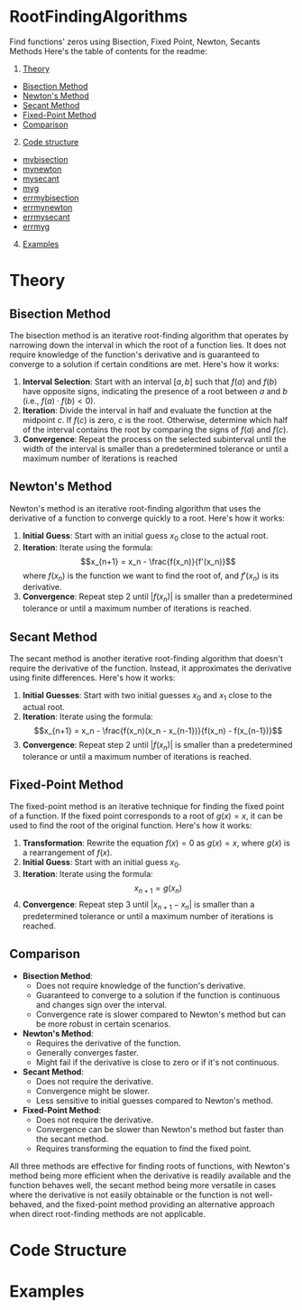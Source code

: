 # RootFindingAlgorithms
Find functions' zeros using Bisection, Fixed Point, Newton, Secants Methods
Here's the table of contents for the readme:
1. [Theory](#theory)
  - [Bisection Method](#bisection-method)
  - [Newton's Method](#newtons-method)
  - [Secant Method](#secant-method)
  - [Fixed-Point Method](#fixed-point-method)
  - [Comparison](#comparison)
2. [Code structure](#code-structure)
  - [mybisection](#mybisection)
  - [mynewton](#mynewton)
  - [mysecant](#mysecant)
  - [myg](#myg)
  - [errmybisection](#errmybisection)
  - [errmynewton](#errmynewton)
  - [errmysecant](#errmysecant)
  - [errmyg](#errmyg)
4. [Examples](#examples)

# Theory
## Bisection Method

The bisection method is an iterative root-finding algorithm that operates by narrowing down the interval in which the root of a function lies. It does not require knowledge of the function's derivative and is guaranteed to converge to a solution if certain conditions are met. Here's how it works:

1. **Interval Selection**: Start with an interval $[a, b]$ such that $f(a)$ and $f(b)$ have opposite signs, indicating the presence of a root between $a$ and $b$ (i.e., $f(a) \cdot f(b) < 0$).
2. **Iteration**: Divide the interval in half and evaluate the function at the midpoint $c$. If $f(c)$ is zero, $c$ is the root. Otherwise, determine which half of the interval contains the root by comparing the signs of $f(a)$ and $f(c)$.
3. **Convergence**: Repeat the process on the selected subinterval until the width of the interval is smaller than a predetermined tolerance or until a maximum number of iterations is reached

## Newton's Method

Newton's method is an iterative root-finding algorithm that uses the derivative of a function to converge quickly to a root. Here's how it works:

1. **Initial Guess**: Start with an initial guess $x_0$ close to the actual root.
2. **Iteration**: Iterate using the formula:
   $$x_{n+1} = x_n - \frac{f(x_n)}{f'(x_n)}$$
   where $f(x_n)$ is the function we want to find the root of, and $f'(x_n)$ is its derivative.
3. **Convergence**: Repeat step 2 until $|f(x_n)|$ is smaller than a predetermined tolerance or until a maximum number of iterations is reached.

## Secant Method

The secant method is another iterative root-finding algorithm that doesn't require the derivative of the function. Instead, it approximates the derivative using finite differences. Here's how it works:

1. **Initial Guesses**: Start with two initial guesses $x_0$ and $x_1$ close to the actual root.
2. **Iteration**: Iterate using the formula:
   $$x_{n+1} = x_n - \frac{f(x_n)(x_n - x_{n-1})}{f(x_n) - f(x_{n-1})}$$
3. **Convergence**: Repeat step 2 until $|f(x_n)|$ is smaller than a predetermined tolerance or until a maximum number of iterations is reached.

## Fixed-Point Method

The fixed-point method is an iterative technique for finding the fixed point of a function. If the fixed point corresponds to a root of $g(x) = x$, it can be used to find the root of the original function. Here's how it works:

1. **Transformation**: Rewrite the equation $f(x) = 0$ as $g(x) = x$, where $g(x)$ is a rearrangement of $f(x)$.
2. **Initial Guess**: Start with an initial guess $x_0$.
3. **Iteration**: Iterate using the formula:
   $$x_{n+1} = g(x_n)$$
4. **Convergence**: Repeat step 3 until $|x_{n+1} - x_n|$ is smaller than a predetermined tolerance or until a maximum number of iterations is reached.

## Comparison

- **Bisection Method**:
  - Does not require knowledge of the function's derivative.
  - Guaranteed to converge to a solution if the function is continuous and changes sign over the interval.
  - Convergence rate is slower compared to Newton's method but can be more robust in certain scenarios.
- **Newton's Method**:
  - Requires the derivative of the function.
  - Generally converges faster.
  - Might fail if the derivative is close to zero or if it's not continuous.
- **Secant Method**:
  - Does not require the derivative.
  - Convergence might be slower.
  - Less sensitive to initial guesses compared to Newton's method.
- **Fixed-Point Method**:
  - Does not require the derivative.
  - Convergence can be slower than Newton's method but faster than the secant method.
  - Requires transforming the equation to find the fixed point.

All three methods are effective for finding roots of functions, with Newton's method being more efficient when the derivative is readily available and the function behaves well, the secant method being more versatile in cases where the derivative is not easily obtainable or the function is not well-behaved, and the fixed-point method providing an alternative approach when direct root-finding methods are not applicable.

# Code Structure

# Examples
